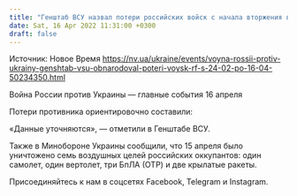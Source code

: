 ```yaml
---
title: "Генштаб ВСУ назвал потери российских войск с начала вторжения в Украину"
date: Sat, 16 Apr 2022 11:31:00 +0300
draft: false
---
```

Источник: Новое Время https://nv.ua/ukraine/events/voyna-rossii-protiv-ukrainy-genshtab-vsu-obnarodoval-poteri-voysk-rf-s-24-02-po-16-04-50234350.html


Война России против Украины — главные события 16 апреля

Потери противника ориентировочно составили:

 «Данные уточняются», — отметили в Генштабе ВСУ.

 Также в Минобороне Украины сообщили, что 15 апреля было уничтожено семь воздушных целей российских оккупантов: один самолет, один вертолет, три БпЛА (ОТР) и две крылатые ракеты.

Присоединяйтесь к нам в соцсетях Facebook, Telegram и Instagram.
